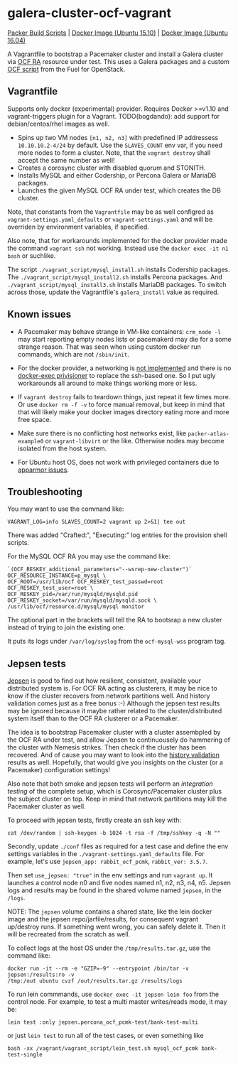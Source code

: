 # galera-cluster-ocf-vagrant

[Packer Build Scripts](https://github.com/bogdando/packer-atlas-example)
| [Docker Image (Ubuntu 15.10)](https://hub.docker.com/r/bogdando/pacemaker-cluster-ocf-wily/)
| [Docker Image (Ubuntu 16.04)](https://hub.docker.com/r/bogdando/pacemaker-cluster-ocf-xenial/)

A Vagrantfile to bootstrap a Pacemaker cluster and install a Galera cluster via
[OCF RA](http://www.linux-ha.org/wiki/OCF_Resource_Agents) resource under test.
This uses a Galera packages and a custom
[OCF script](https://github.com/openstack/fuel-library/blob/master/files/fuel-ha-utils/ocf/mysql-wss) from the Fuel for OpenStack.

## Vagrantfile

Supports only docker (experimental) provider.
Requires Docker >=v1.10 and vagrant-triggers plugin for a Vagrant.
TODO(bogdando): add support for debian/centos/rhel images as well.

* Spins up two VM nodes ``[n1, n2, n3]`` with predefined IP addressess
  ``10.10.10.2-4/24`` by default. Use the ``SLAVES_COUNT`` env var, if you need
  more nodes to form a cluster. Note, that the ``vagrant destroy`` shall accept
  the same number as well!
* Creates a corosync cluster with disabled quorum and STONITH.
* Installs MySQL and either Codership, or Percona Galera or MariaDB packages.
* Launches the given MySQL OCF RA under test, which creates the DB cluster.

Note, that constants from the ``Vagrantfile`` may be as well configred as
``vagrant-settings.yaml_defaults`` or ``vagrant-settings.yaml`` and will be
overriden by environment variables, if specified.

Also note, that for workarounds implemented for the docker provider made
the command ``vagrant ssh`` not working. Instead use the
``docker exec -it n1 bash`` or suchlike.

The script `./vagrant_script/mysql_install.sh` installs Codership packages.
The `./vagrant_script/mysql_install2.sh` installs Percona packages. And
`./vagrant_script/mysql_install3.sh` installs MariaDB packages. To switch
across those, update the Vagrantfile's `galera_install` value as required.

## Known issues

* A Pacemaker may behave strange in VM-like containers: ``crm_node -l`` may start
  reporting empty nodes lists or pacemakerd may die for a some strange reason.
  That was seen when using custom docker run commands, which are not ``/sbin/init``.

* For the docker provider, a networking is [not implemented](https://github.com/mitchellh/vagrant/issues/6667)
  and there is no [docker-exec privisioner](https://github.com/mitchellh/vagrant/issues/4179)
  to replace the ssh-based one. So I put ugly workarounds all around to make
  things working more or less.

* If ``vagrant destroy`` fails to teardown things, just repeat it few times more.
  Or use ``docker rm -f -v`` to force manual removal, but keep in mind that
  that will likely make your docker images directory eating more and more free
  space.

* Make sure there is no conflicting host networks exist, like
  ``packer-atlas-example0`` or ``vagrant-libvirt`` or the like. Otherwise nodes may
  become isolated from the host system.

* For Ubuntu host OS, does not work with privileged containers due to [apparmor
  issues](https://github.com/docker/docker/issues/5490).

## Troubleshooting

You may want to use the command like:
```
VAGRANT_LOG=info SLAVES_COUNT=2 vagrant up 2>&1| tee out
```

There was added "Crafted:", "Executing:" log entries for the
provision shell scripts.

For the MySQL OCF RA you may use the command like:
```
`(OCF_RESKEY_additional_parameters="--wsrep-new-cluster")` OCF_RESOURCE_INSTANCE=p_mysql \
OCF_ROOT=/usr/lib/ocf OCF_RESKEY_test_passwd=root OCF_RESKEY_test_user=root \
OCF_RESKEY_pid=/var/run/mysqld/mysqld.pid OCF_RESKEY_socket=/var/run/mysqld/mysqld.sock \
/usr/lib/ocf/resource.d/mysql/mysql monitor
```

The optional part in the brackets will tell the RA to bootsrap a new cluster instead
of trying to join the existing one.

It puts its logs under ``/var/log/syslog`` from the `ocf-mysql-wss` program tag.

## Jepsen tests

[Jepsen](https://github.com/aphyr/jepsen) is good to find out how resilient,
consistent, available your distributed system is. For OCF RA acting as
clusterers, it may be nice to know if the cluster recovers from network
partitions well. And history validation comes just as a free bonus :-)
Although the jepsen test results may be ignored because it maybe rather
related to the cluster/distributed system itself than to the OCF RA clusterer
or a Pacemaker.

The idea is to bootstrap Pacemaker cluster with a cluster assembpled by the
OCF RA under test, and allow Jepsen to continuousely do hammering of the cluster
with Nemesis strikes. Then check if the cluster has been recovered. And of cause
you may want to look into the
[history validation](https://aphyr.com/posts/314-computational-techniques-in-knossos)
results as well. Hopefully, that would give you insights on the cluster
(or a Pacemaker) configuration settings!

Also note that both smoke and jepsen tests will perform an *integration testing*
of the complete setup, which is Corosync/Pacemaker cluster plus the subject
cluster on top. Keep in mind that network partitions may kill the Pacemaker
cluster as well.

To proceed with jepsen tests, firstly create an ssh key with:
```
cat /dev/random | ssh-keygen -b 1024 -t rsa -f /tmp/sshkey -q -N ""
```
Secondly, update `./conf` files as required for a test case and define the env
settings variables in the `./vagrant-settings.yaml_defaults` file. For example,
let's use `jepsen_app: rabbit_ocf_pcmk`, `rabbit_ver: 3.5.7`.

Then set `use_jepsen: "true"` in the env settings  and run ``vagrant up``.
It launches a control node n0 and five nodes named n1, n2, n3, n4, n5. Jepsen logs
and results may be found in the shared volume named `jepsen`, in the `/logs`.

NOTE: The `jepsen` volume contains a shared state, like the lein docker image and
the jepsen repo/jarfile/results, for consequent vagrant up/destroy runs. If
something went wrong, you can safely delete it. Then it will be recreated from the
scratch as well.

To collect logs at the host OS under the `/tmp/results.tar.gz`, use the command like:
```
docker run -it --rm -e "GZIP=-9" --entrypoint /bin/tar -v jepsen:/results:ro -v
/tmp:/out ubuntu cvzf /out/results.tar.gz /results/logs
```

To run lein commmands, use ``docker exec -it jepsen lein foo`` from the control node.
For example, to test a multi master writes/reads mode, it may be:
```
lein test :only jepsen.percona_ocf_pcmk-test/bank-test-multi
```
or just ``lein test`` to run all of the test cases, or even something like
```
bash -xx /vagrant/vagrant_script/lein_test.sh mysql_ocf_pcmk bank-test-single
```
